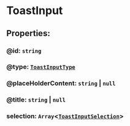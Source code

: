 # **ToastInput**
## **Properties**:
### @id: `string`
### @type: [`ToastInputType`](./ToastInputType)
### @placeHolderContent: `string` | `null`
### @title: `string` | `null`
### selection: `Array`<[`ToastInputSelection`](./ToastInputSelection)>